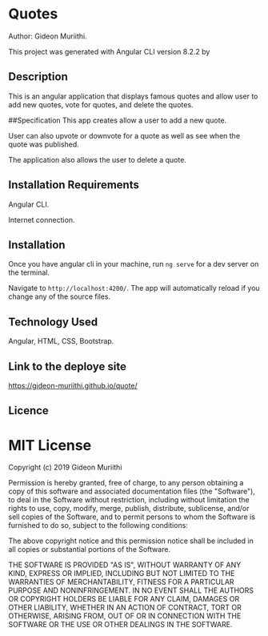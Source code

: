 # Quotes
Author: Gideon Muriithi.

This project was generated with Angular CLI version 8.2.2 by 

## Description
This is an angular application that displays famous quotes and allow user to add new quotes, vote for quotes, and delete the quotes.

##Specification
This app creates allow a user to add a new quote.

User can also upvote or downvote for a quote as well as see when the quote was published.

The application also allows the user to delete a quote.

## Installation Requirements
Angular CLI.

Internet connection.

## Installation

Once you have angular cli in your machine, run `ng serve` for a dev server on the terminal. 

Navigate to `http://localhost:4200/`. The app will automatically reload if you change any of the source files.

## Technology Used
Angular, HTML, CSS, Bootstrap.

## Link to the deploye site
https://gideon-muriithi.github.io/quote/

## Licence
# MIT License

Copyright (c) 2019 Gideon Muriithi

Permission is hereby granted, free of charge, to any person obtaining a copy
of this software and associated documentation files (the "Software"), to deal
in the Software without restriction, including without limitation the rights
to use, copy, modify, merge, publish, distribute, sublicense, and/or sell
copies of the Software, and to permit persons to whom the Software is
furnished to do so, subject to the following conditions:

The above copyright notice and this permission notice shall be included in all
copies or substantial portions of the Software.

THE SOFTWARE IS PROVIDED "AS IS", WITHOUT WARRANTY OF ANY KIND, EXPRESS OR
IMPLIED, INCLUDING BUT NOT LIMITED TO THE WARRANTIES OF MERCHANTABILITY,
FITNESS FOR A PARTICULAR PURPOSE AND NONINFRINGEMENT. IN NO EVENT SHALL THE
AUTHORS OR COPYRIGHT HOLDERS BE LIABLE FOR ANY CLAIM, DAMAGES OR OTHER
LIABILITY, WHETHER IN AN ACTION OF CONTRACT, TORT OR OTHERWISE, ARISING FROM,
OUT OF OR IN CONNECTION WITH THE SOFTWARE OR THE USE OR OTHER DEALINGS IN THE
SOFTWARE.
